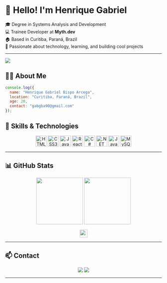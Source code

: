# 👋 Hello! I'm Henrique Gabriel

🎓 Degree in Systems Analysis and Development  
💻 Trainee Developer at **Myth.dev**  
🏠 Based in Curitiba, Paraná, Brazil  
🚀 Passionate about technology, learning, and building cool projects

---
![](https://komarev.com/ghpvc/?username=HenriqueGBA&color=blue)
## 🧑‍💻 About Me

```javascript
console.log({
  name: "Henrique Gabriel Bispo Arcega",
  location: "Curitiba, Paraná, Brazil",
  age: 20,
  contact: "gabgba90@gmail.com"
});
```
## 🚀 Skills & Technologies

<div align="center">
  <img alt="HTML5" src="https://img.shields.io/badge/HTML5-E34F26?style=for-the-badge&logo=html5&logoColor=white" height="35" />
  <img alt="CSS3" src="https://img.shields.io/badge/CSS3-1572B6?style=for-the-badge&logo=css3&logoColor=white" height="35" />
  <img alt="JavaScript" src="https://img.shields.io/badge/JavaScript-F7DF1E?style=for-the-badge&logo=javascript&logoColor=black" height="35" />
  <img alt="React" src="https://img.shields.io/badge/React-20232A?style=for-the-badge&logo=react&logoColor=61DAFB" height="35" />
  <img alt="C#" src="https://img.shields.io/badge/C%23-239120?style=for-the-badge&logo=c-sharp&logoColor=white" height="35" />
  <img alt=".NET" src="https://img.shields.io/badge/.NET-512BD4?style=for-the-badge&logo=.net&logoColor=white" height="35" />
  <img alt="Java" src="https://img.shields.io/badge/Java-007396?style=for-the-badge&logo=java&logoColor=white" height="35" />
  <img alt="MySQL" src="https://img.shields.io/badge/MySQL-4479A1?style=for-the-badge&logo=mysql&logoColor=white" height="35" />
</div>

---

## 📊 GitHub Stats

<p align="center">
  <img src="https://github-readme-stats.vercel.app/api?username=HenriqueGBA&theme=tokyonight&show_icons=true&hide_border=true" height="150"/>
  <img src="https://streak-stats.demolab.com?user=HenriqueGBA&theme=tokyonight&hide_border=true" height="150"/>
</p>
<p align="center">
  <img src="https://komarev.com/ghpvc/?username=HenriqueGBA&color=blue" height="25"/>
</p>

---

## 📫 Contact

<p align="center">
  <a href="mailto:gabgba90@gmail.com"><img src="https://img.shields.io/badge/-Email-D14836?style=for-the-badge&logo=gmail&logoColor=white"></a>
  <a href="https://www.linkedin.com/in/henrique-arcega-690244227/"><img src="https://img.shields.io/badge/-LinkedIn-0077B5?style=for-the-badge&logo=linkedin&logoColor=white"></a>
</p>

---
